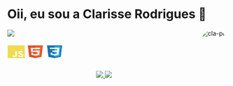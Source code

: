 <h1> Oii, eu sou a Clarisse Rodrigues 👋</h1>
<img align="right" alt="cla-pic" height="150" style="border-radius:50px;" src="https://user-images.githubusercontent.com/98330252/188519036-bd7bdcd8-ab9e-4bc3-be6f-bc6b734785a0.png">


<div > 
   <a href="https://www.linkedin.com/in/clarissee-rodriguess/" target="_blank"><img src="https://img.shields.io/badge/-LinkedIn-%230077B5?style=for-the-badge&logo=linkedin&logoColor=white" target="_blank"></a> 
</div>


<div style="display: inline_block" ><br>
  <img align="center" alt="cla-Js" height="30" width="40" src="https://raw.githubusercontent.com/devicons/devicon/master/icons/javascript/javascript-plain.svg">
  <img align="center" alt="cla-HTML" height="30" width="40" src="https://raw.githubusercontent.com/devicons/devicon/master/icons/html5/html5-original.svg">
  <img align="center" alt="cla-CSS" height="30" width="40" src="https://raw.githubusercontent.com/devicons/devicon/master/icons/css3/css3-original.svg">
  
</div>

##

<div align="center">
  <a href="https://github.com/clarodriguess">
  <img height="180em" src="https://github-readme-stats.vercel.app/api?username=clarodriguess&show_icons=true&theme=dracula&include_all_commits=true&count_private=true"/>
  <img height="180em" src="https://github-readme-stats.vercel.app/api/top-langs/?username=clarodriguess&layout=compact&langs_count=7&theme=dracula"/>
</div>


  
  ##



